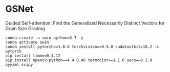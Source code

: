 # GSNet
Guided Self-attention: Find the Generalized Necessarily Distinct Vectors for Grain Size Grading
```
conda create -n swin python=3.7 -y
conda activate swin
conda install pytorch==1.8.0 torchvision==0.9.0 cudatoolkit=10.2 -c pytorch
pip install timm==0.4.12
pip install opencv-python==4.4.0.46 termcolor==1.1.0 yacs==0.1.8 pyyaml scipy
```
